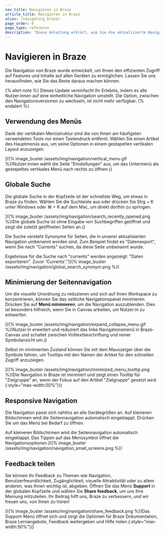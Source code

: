 ```yaml
---
nav_title: Navigieren in Braze
article_title: Navigieren in Braze
alias: /navigating_braze/
page_order: 0
page_type: reference
description: "Diese Anleitung erklärt, wie Sie die aktualisierte Navigation verwenden."
---
```


# Navigieren in Braze

Die Navigation von Braze wurde entwickelt, um Ihnen den effizienten Zugriff auf Features und Inhalte auf allen Geräten zu ermöglichen. Lassen Sie uns herausfinden, wie Sie das Beste daraus machen können.

{% alert note %}
Dieses Update vereinfacht Ihr Erlebnis, indem es alle Nutzer:innen auf eine einheitliche Navigation umstellt. Die Option, zwischen den Navigationsversionen zu wechseln, ist nicht mehr verfügbar.
{% endalert %}

## Verwendung des Menüs

Dank der vertikalen Menüstruktur sind die von Ihnen am häufigsten verwendeten Tools nur einen Tastendruck entfernt. Wählen Sie einen Artikel des Hauptmenüs aus, um seine Optionen in einem gestapelten vertikalen Layout anzuzeigen. 

]({% image_buster /assets/img/navigation/vertical_menu.gif %})Nutzer:innen wählt die Seite "Einstellungen" aus, um das Untermenü als gestapeltes vertikales Menü nach rechts zu öffnen.()

## Globale Suche

Die globale Suche in der Kopfzeile ist der schnellste Weg, um etwas in Braze zu finden. Wählen Sie die Suchleiste aus oder drücken Sie Strg + K unter Windows oder ⌘ + K auf dem Mac, um direkt dorthin zu springen. 

]({% image_buster /assets/img/navigation/search_recently_opened.png %})Die globale Suche ist ohne Eingabe von Suchbegriffen geöffnet und zeigt die zuletzt geöffneten Seiten an.()

Die Suche versteht Synonyme für Seiten, die in unserer aktualisierten Navigation umbenannt worden sind. Zum Beispiel findet es "Datenexport", wenn Sie nach "Currents" suchen, da diese Seite umbenannt wurde.

Ergebnisse für die Suche nach "currents" werden angezeigt: "Daten exportieren". Zuvor 'Currents'."]({% image_buster /assets/img/navigation/global_search_synonym.png %})

## Minimierung der Seitennavigation

Um die visuelle Unordnung zu reduzieren und sich auf Ihren Workspace zu konzentrieren, können Sie das seitliche Navigationspanel minimieren. Drücken Sie auf **Menü minimieren**, um die Navigation auszublenden. Dies ist besonders hilfreich, wenn Sie in Canvas arbeiten, um Nutzer:in zu entwerfen. 

]({% image_buster /assets/img/navigation/expand_collapse_menu.gif %})Nutzer:in erweitert und reduziert das linke Navigationsmenü in Braze-Canvas und schaltet zwischen Volltextbeschriftung und reiner Symbolansicht um.()

Selbst im minimierten Zustand können Sie mit dem Mauszeiger über die Symbole fahren, um Tooltips mit den Namen der Artikel für den schnellen Zugriff anzuzeigen.

]({% image_buster /assets/img/navigation/minimized_menu_tooltip.png %})Die Navigation in Braze ist minimiert und zeigt einen Tooltip für "Zielgruppe" an, wenn der Fokus auf den Artikel "Zielgruppe" gesetzt wird.{:style="max-width:50%"}()

## Responsive Navigation

Die Navigation passt sich nahtlos an alle Gerätegrößen an. Auf kleineren Bildschirmen wird die Seitennavigation automatisch eingeklappt. Drücken Sie <i class="fa-solid fa-bars" aria-label="Navigationsmenü öffnen"></i> um das Menü bei Bedarf zu öffnen. 

Auf kleineren Bildschirmen wird die Seitennavigation automatisch eingeklappt. Das Tippen auf das Menüsymbol öffnet die Navigationsoptionen.]({% image_buster /assets/img/navigation/navigation_small_screens.png %})

## Feedback teilen

Sie können Ihr Feedback zu Themen wie Navigation, Benutzerfreundlichkeit, Zugänglichkeit, visuelle Attraktivität oder zu allem anderen, was Ihnen wichtig ist, abgeben. Öffnen Sie das Menü **Support** in der globalen Kopfzeile und wählen Sie **Share feedback**, um uns Ihre Meinung mitzuteilen. Ihr Beitrag hilft uns, Braze zu verbessern, und wir freuen uns, von Ihnen zu hören!

]({% image_buster /assets/img/navigation/share_feedback.png %})Das Support-Menü öffnet sich und zeigt die Optionen für Braze Dokumentation, Braze Lernangebote, Feedback weitergeben und Hilfe holen.{:style="max-width:50%"}()

